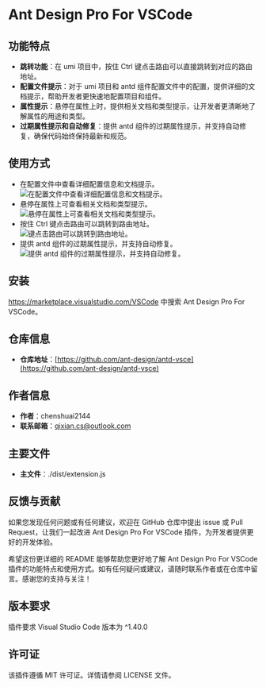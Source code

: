 # Ant Design Pro For VSCode

## 功能特点

- **跳转功能**：在 umi 项目中，按住 Ctrl 键点击路由可以直接跳转到对应的路由地址。
- **配置文件提示**：对于 umi 项目和 antd 组件配置文件中的配置，提供详细的文档提示，帮助开发者更快速地配置项目和组件。
- **属性提示**：悬停在属性上时，提供相关文档和类型提示，让开发者更清晰地了解属性的用途和类型。
- **过期属性提示和自动修复**：提供 antd 组件的过期属性提示，并支持自动修复，确保代码始终保持最新和规范。

## 使用方式

- 在配置文件中查看详细配置信息和文档提示。 ![在配置文件中查看详细配置信息和文档提示。](https://mdn.alipayobjects.com/huamei_gcee1x/afts/img/A*zb7gRI2bnDQAAAAAAAAAAAAADml6AQ/original)
- 悬停在属性上可查看相关文档和类型提示。![悬停在属性上可查看相关文档和类型提示。](https://mdn.alipayobjects.com/huamei_gcee1x/afts/img/A*lPg2SIAUhx4AAAAAAAAAAAAADml6AQ/original)
- 按住 Ctrl 键点击路由可以跳转到路由地址。![键点击路由可以跳转到路由地址。](https://mdn.alipayobjects.com/huamei_gcee1x/afts/img/A*ORhdSoh-lugAAAAAAAAAAAAADml6AQ/original)
- 提供 antd 组件的过期属性提示，并支持自动修复。![提供 antd 组件的过期属性提示，并支持自动修复。](https://mdn.alipayobjects.com/huamei_ptjqan/afts/img/A*KT8HTZHmoqAAAAAAAAAAAAAADkN6AQ/original)

## 安装

https://marketplace.visualstudio.com/VSCode 中搜索 Ant Design Pro For VSCode。

## 仓库信息

- **仓库地址**：[https://github.com/ant-design/antd-vsce](https://github.com/ant-design/antd-vsce)

## 作者信息

- **作者**：chenshuai2144
- **联系邮箱**：qixian.cs@outlook.com

## 主要文件

- **主文件**：./dist/extension.js

## 反馈与贡献

如果您发现任何问题或有任何建议，欢迎在 GitHub 仓库中提出 issue 或 Pull Request，让我们一起改进 Ant Design Pro For VSCode 插件，为开发者提供更好的开发体验。

希望这份更详细的 README 能够帮助您更好地了解 Ant Design Pro For VSCode 插件的功能特点和使用方式。如有任何疑问或建议，请随时联系作者或在仓库中留言。感谢您的支持与关注！

## 版本要求

插件要求 Visual Studio Code 版本为 ^1.40.0

## 许可证

该插件遵循 MIT 许可证。详情请参阅 LICENSE 文件。
